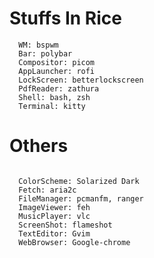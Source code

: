 # Stuffs In Rice
```
  WM: bspwm
  Bar: polybar
  Compositor: picom
  AppLauncher: rofi
  LockScreen: betterlockscreen
  PdfReader: zathura
  Shell: bash, zsh
  Terminal: kitty
```

# Others
<pre><code>  
  ColorScheme: Solarized Dark
  Fetch: aria2c
  FileManager: pcmanfm, ranger
  ImageViewer: feh
  MusicPlayer: vlc
  ScreenShot: flameshot
  TextEditor: Gvim
  WebBrowser: Google-chrome
</code></pre>
